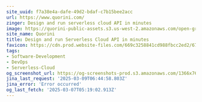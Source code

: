 ```yaml
---
site_uuid: f7a38e4a-dafe-49d2-bdaf-c7b15bee2acc
url: https://www.quorini.com/
zinger: Design and run serverless cloud API in minutes
image: https://quorini-public-assets.s3.us-west-2.amazonaws.com/open-graph-black.png
site_name: Quorini
title: Design and run Serverless Cloud API in minutes
favicon: https://cdn.prod.website-files.com/669c3258841cd988fbcc2ed2/6728f0934246dafe54738ae1_favicon-32x32.png
tags:
- Software-Development
- DevOps
- Serverless-Cloud
og_screenshot_url: https://og-screenshots-prod.s3.amazonaws.com/1366x768/80/false/2e533b1b9ee9318cea02432b2ef372cd61b226f24e96d0982d14ac773b6ad1f1.jpeg
jina_last_request: '2025-03-09T06:44:58.803Z'
jina_error: 'Error occurred'
og_last_fetch: '2025-03-07T05:19:02.913Z'
---
```


